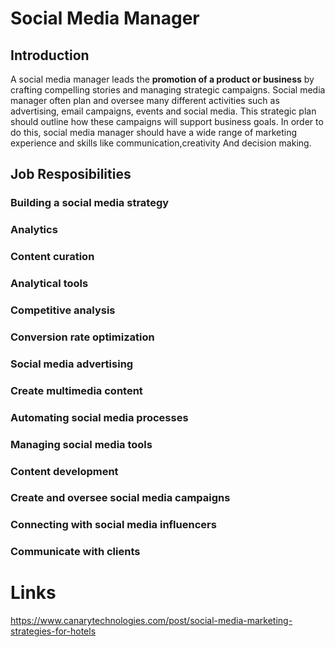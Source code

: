# Social Media Manager




## Introduction
A social media manager leads the **promotion of a product or business** by crafting compelling stories and managing strategic campaigns. Social media manager often plan and oversee many different activities such as advertising, email campaigns, events and social media. This strategic plan should outline how these campaigns will support business goals.  In order to do this, social media manager should have a wide range of marketing experience  and skills like communication,creativity And decision making.


## Job Resposibilities

### Building a social media strategy

### Analytics

### Content curation

### Analytical tools

### Competitive analysis

### Conversion rate optimization

### Social media advertising

### Create multimedia content

### Automating social media processes

### Managing social media tools

### Content development

### Create and oversee social media campaigns

### Connecting with social media influencers

### Communicate with clients

# Links

https://www.canarytechnologies.com/post/social-media-marketing-strategies-for-hotels

